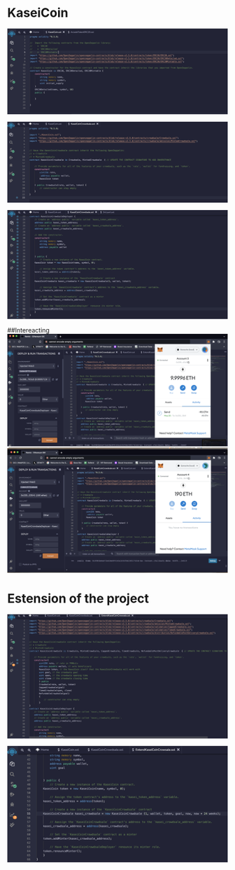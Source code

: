 # KaseiCoin
![](image/kasei1.png)

![](image/kasei2.png)

![](image/kasei3.png)




##Intereacting 
![](image/SendEth.png)
![](image/RecieveEth.png)


# Estension of the project

![](image/ExtendKasei.png)

![](image/ExtendKasei1.png)


